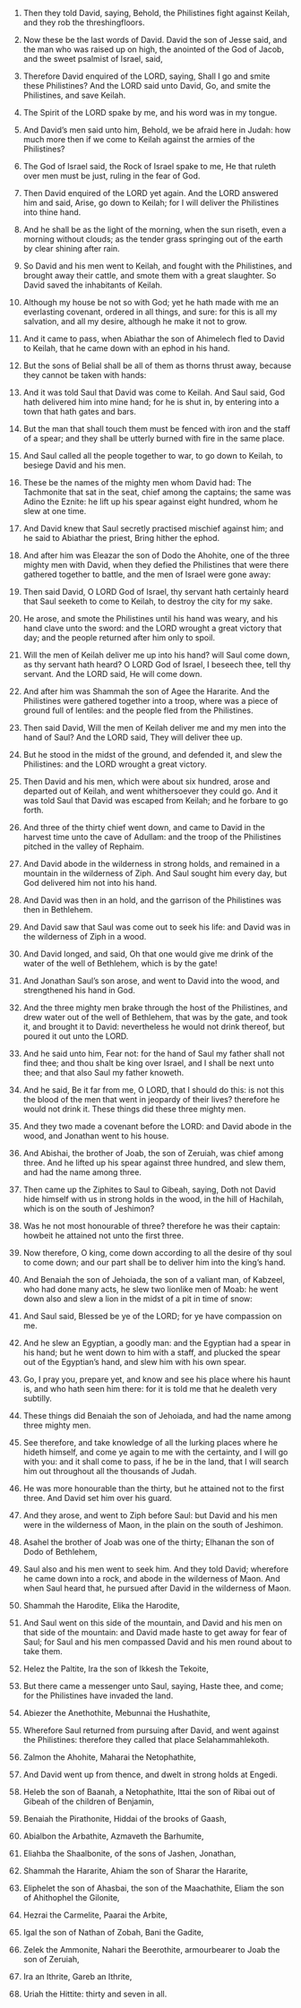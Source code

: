 1. Then they told David, saying, Behold, the Philistines fight
against Keilah, and they rob the threshingfloors.

1. Now these be the last words of David. David the son of Jesse
said, and the man who was raised up on high, the anointed of the God
of Jacob, and the sweet psalmist of Israel, said,

2. Therefore David enquired of the LORD, saying, Shall I go and
smite these Philistines? And the LORD said unto David, Go, and smite
the Philistines, and save Keilah.

2. The Spirit of
the LORD spake by me, and his word was in my tongue.

3. And David’s men said unto him, Behold, we be afraid here in
Judah: how much more then if we come to Keilah against the armies of
the Philistines?

3. The God of Israel said, the Rock of Israel spake to me, He that
ruleth over men must be just, ruling in the fear of God.

4. Then David enquired of the LORD yet again. And
the LORD answered him and said, Arise, go down to Keilah; for I will
deliver the Philistines into thine hand.

4. And he shall be as the light of the morning, when the sun riseth,
even a morning without clouds; as the tender grass springing out of
the earth by clear shining after rain.

5. So David and his men went to Keilah, and fought with the
Philistines, and brought away their cattle, and smote them with a
great slaughter. So David saved the inhabitants of Keilah.

5. Although my house be not so with God; yet he hath made with me an
everlasting covenant, ordered in all things, and sure: for this is all
my salvation, and all my desire, although he make it not to grow.

6. And it came to pass, when Abiathar the son of Ahimelech fled to
David to Keilah, that he came down with an ephod in his hand.

6. But the sons of Belial shall be all of them as thorns thrust
away, because they cannot be taken with hands:

7. And it was told Saul that David was come to Keilah. And Saul
said, God hath delivered him into mine hand; for he is shut in, by
entering into a town that hath gates and bars.

7. But the man that
shall touch them must be fenced with iron and the staff of a spear;
and they shall be utterly burned with fire in the same place.

8. And Saul called all the people together to war, to go down to
Keilah, to besiege David and his men.

8. These be the names of the mighty men whom David had: The
Tachmonite that sat in the seat, chief among the captains; the same
was Adino the Eznite: he lift up his spear against eight hundred, whom
he slew at one time.

9. And David knew that Saul secretly practised mischief against him;
and he said to Abiathar the priest, Bring hither the ephod.

9. And after him was Eleazar the son of Dodo the Ahohite, one of the
three mighty men with David, when they defied the Philistines that
were there gathered together to battle, and the men of Israel were
gone away:

10. Then said David, O LORD God of Israel, thy servant hath
certainly heard that Saul seeketh to come to Keilah, to destroy the
city for my sake.

10. He arose, and smote the Philistines until his hand
was weary, and his hand clave unto the sword: and the LORD wrought a
great victory that day; and the people returned after him only to
spoil.

11. Will the men of Keilah deliver me up into his hand? will Saul
come down, as thy servant hath heard? O LORD God of Israel, I beseech
thee, tell thy servant. And the LORD said, He will come down.

11. And after him was Shammah the son of Agee the Hararite. And the
Philistines were gathered together into a troop, where was a piece of
ground full of lentiles: and the people fled from the Philistines.

12. Then said David, Will the men of Keilah deliver me and my men
into the hand of Saul? And the LORD said, They will deliver thee up.

12. But he stood in the midst of the ground, and defended it, and
slew the Philistines: and the LORD wrought a great victory.

13. Then David and his men, which were about six hundred, arose and
departed out of Keilah, and went whithersoever they could go. And it
was told Saul that David was escaped from Keilah; and he forbare to go
forth.

13. And three of the thirty chief went down, and came to David in
the harvest time unto the cave of Adullam: and the troop of the
Philistines pitched in the valley of Rephaim.

14. And David abode in the wilderness in strong holds, and remained
in a mountain in the wilderness of Ziph. And Saul sought him every
day, but God delivered him not into his hand.

14. And David was then in an hold, and the garrison of the
Philistines was then in Bethlehem.

15. And David saw that Saul was come out to seek his life: and David
was in the wilderness of Ziph in a wood.

15. And David longed, and said, Oh that one would give me drink of
the water of the well of Bethlehem, which is by the gate!

16. And Jonathan Saul’s son arose, and went to David into the wood,
and strengthened his hand in God.

16. And
the three mighty men brake through the host of the Philistines, and
drew water out of the well of Bethlehem, that was by the gate, and
took it, and brought it to David: nevertheless he would not drink
thereof, but poured it out unto the LORD.

17. And he said unto him, Fear not: for the hand of Saul my father
shall not find thee; and thou shalt be king over Israel, and I shall
be next unto thee; and that also Saul my father knoweth.

17. And he said, Be it far from me, O LORD, that I should do this:
is not this the blood of the men that went in jeopardy of their lives?
therefore he would not drink it. These things did these three mighty
men.

18. And they two made a covenant before the LORD: and David abode in
the wood, and Jonathan went to his house.

18. And Abishai, the brother of Joab, the son of Zeruiah, was chief
among three. And he lifted up his spear against three hundred, and
slew them, and had the name among three.

19. Then came up the Ziphites to Saul to Gibeah, saying, Doth not
David hide himself with us in strong holds in the wood, in the hill of
Hachilah, which is on the south of Jeshimon?

19. Was he not most honourable of three? therefore he was their
captain: howbeit he attained not unto the first three.

20. Now therefore, O
king, come down according to all the desire of thy soul to come down;
and our part shall be to deliver him into the king’s hand.

20. And Benaiah the son of Jehoiada, the son of a valiant man, of
Kabzeel, who had done many acts, he slew two lionlike men of Moab: he
went down also and slew a lion in the midst of a pit in time of snow:

21. And Saul said, Blessed be ye of the LORD; for ye have compassion
on me.

21. And he slew an Egyptian, a goodly man: and the Egyptian had a
spear in his hand; but he went down to him with a staff, and plucked
the spear out of the Egyptian’s hand, and slew him with his own spear.

22. Go, I pray you, prepare yet, and know and see his place where
his haunt is, and who hath seen him there: for it is told me that he
dealeth very subtilly.

22. These things did Benaiah the son of Jehoiada, and had the name
among three mighty men.

23. See therefore, and take knowledge of all the lurking places
where he hideth himself, and come ye again to me with the certainty,
and I will go with you: and it shall come to pass, if he be in the
land, that I will search him out throughout all the thousands of
Judah.

23. He was more honourable than the thirty, but he attained not to
the first three. And David set him over his guard.

24. And they arose, and went to Ziph before Saul: but David and his
men were in the wilderness of Maon, in the plain on the south of
Jeshimon.

24. Asahel the brother of Joab was one of the thirty; Elhanan the
son of Dodo of Bethlehem,

25. Saul also and his men went to seek him. And they told David;
wherefore he came down into a rock, and abode in the wilderness of
Maon. And when Saul heard that, he pursued after David in the
wilderness of Maon.

25. Shammah the Harodite, Elika the
Harodite,

26. And Saul went on this side of the mountain, and David and his
men on that side of the mountain: and David made haste to get away for
fear of Saul; for Saul and his men compassed David and his men round
about to take them.

26. Helez the Paltite, Ira the son of Ikkesh the Tekoite,

27. But there came a messenger unto Saul, saying, Haste thee, and
come; for the Philistines have invaded the land.

27. Abiezer the Anethothite, Mebunnai the Hushathite,

28. Wherefore Saul returned from pursuing after David, and went
against the Philistines: therefore they called that place
Selahammahlekoth.

28. Zalmon
the Ahohite, Maharai the Netophathite,

29. And David went up from thence, and dwelt in strong holds at
Engedi.

29. Heleb the son of Baanah,
a Netophathite, Ittai the son of Ribai out of Gibeah of the children
of Benjamin,

30. Benaiah the Pirathonite, Hiddai of the brooks of
Gaash,

31. Abialbon the Arbathite, Azmaveth the Barhumite,

32. Eliahba the Shaalbonite, of the sons of Jashen, Jonathan,

33. Shammah the Hararite, Ahiam the son of Sharar the Hararite,

34. Eliphelet the son of Ahasbai, the son of the Maachathite, Eliam the
son of Ahithophel the Gilonite,

35. Hezrai the Carmelite, Paarai the
Arbite,

36. Igal the son of Nathan of Zobah, Bani the Gadite,

37. Zelek the Ammonite, Nahari the Beerothite, armourbearer to Joab the
son of Zeruiah,

38. Ira an Ithrite, Gareb an Ithrite,

39. Uriah
the Hittite: thirty and seven in all.